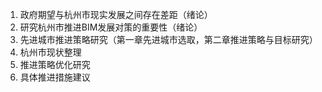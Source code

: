 1. 政府期望与杭州市现实发展之间存在差距（绪论）
2. 研究杭州市推进BIM发展对策的重要性（绪论）
3. 先进城市推进策略研究（第一章先进城市选取，第二章推进策略与目标研究）
4. 杭州市现状整理
5. 推进策略优化研究
6. 具体推进措施建议


